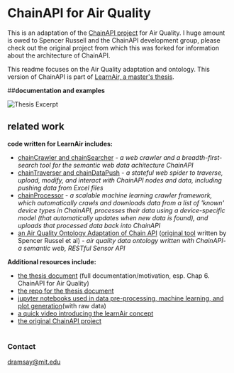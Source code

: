 # ChainAPI for Air Quality

This is an adaptation of the [ChainAPI project](https://github.com/ResEnv/chain-api) for Air Quality.  I huge amount is owed to Spencer Russell and the ChainAPI development group, please check out the original project from which this was forked for information about the architecture of ChainAPI.

This readme focuses on the Air Quality adaptation and ontology.  This version of ChainAPI is part of [LearnAir, a master's thesis](https://www.davidbramsay.com/learnair).


##**documentation and examples**

![Thesis Excerpt](/readme.jpg)


## related work
**code written for LearnAir includes:**
+ [chainCrawler and chainSearcher](https://github.com/dramsay9/chaincrawler) - *a web crawler and a breadth-first-search tool for the semantic web data achitecture ChainAPI*
+ [chainTraverser and chainDataPush](https://github.com/dramsay9/chainlearnairdata) - *a stateful web spider to traverse, upload, modify, and interact with ChainAPI nodes and data, including pushing data from Excel files*
+ [chainProcessor](https://github.com/dramsay9/chaindataprocessor) - *a scalable machine learning crawler framework, which automatically crawls and downloads data from a list of 'known' device types in ChainAPI, processes their data using a device-specific model (that automatically updates when new data is found), and uploads that processed data back into ChainAPI*
+ [an Air Quality Ontology Adaptation of Chain API](https://github.com/dramsay9/chain-api) ([original tool](https://github.com/ResEnv/chain-api) written by Spencer Russel et al) - *air quality data ontology written with ChainAPI- a semantic web, RESTful Sensor API*

**Additional resources include:**
+ [the thesis document](https://davidbramsay.com/public/RamsayMastersThesis.pdf) (full documentation/motivation, esp. Chap 6. ChainAPI for Air Quality)
+ [the repo for the thesis document](https://github.com/dramsay9/thesis)
+ [jupyter notebooks used in data pre-processing, machine learning, and plot generation](https://github.com/dramsay9/learnair-data-crunching)(with raw data)
+ [a quick video introducing the learnAir concept](https://vimeo.com/188586371)
+ [the original ChainAPI project](https://github.com/ResEnv/chain-api)

#
### Contact
dramsay@mit.edu
